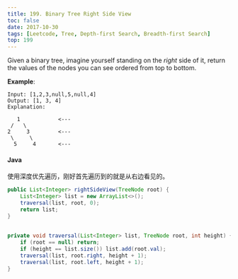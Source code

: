 ```yaml
---
title: 199. Binary Tree Right Side View
toc: false
date: 2017-10-30
tags: [Leetcode, Tree, Depth-first Search, Breadth-first Search]
top: 199
---
```


Given a binary tree, imagine yourself standing on the *right* side of it, return the values of the nodes you can see ordered from top to bottom.

**Example**:

```
Input: [1,2,3,null,5,null,4]
Output: [1, 3, 4]
Explanation:

   1            <---
 /   \
2     3         <---
 \     \
  5     4       <---
```

#### Java

使用深度优先遍历，刚好首先遍历到的就是从右边看见的。

```Java
public List<Integer> rightSideView(TreeNode root) {
    List<Integer> list = new ArrayList<>();
    traversal(list, root, 0);
    return list;
}
    
    
private void traversal(List<Integer> list, TreeNode root, int height) {
    if (root == null) return;
    if (height == list.size()) list.add(root.val);
    traversal(list, root.right, height + 1);
    traversal(list, root.left, height + 1);
}
```
